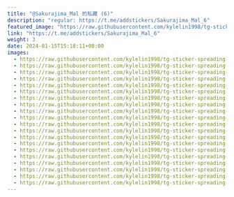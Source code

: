 ```yaml
---
title: "@Sakurajima_Mal 的私藏 (6)"
description: "regular: https://t.me/addstickers/Sakurajima_Mal_6"
featured_image: "https://raw.githubusercontent.com/kylelin1998/tg-sticker-spreading-worldwide-images/main/img/2823fd40-03dd-4715-b4c4-b2be4b676a64.jpg"
link: "https://t.me/addstickers/Sakurajima_Mal_6"
weight: 3
date: 2024-01-15T15:18:11+08:00
images:
  - https://raw.githubusercontent.com/kylelin1998/tg-sticker-spreading-worldwide-images/main/img/2823fd40-03dd-4715-b4c4-b2be4b676a64.jpg
  - https://raw.githubusercontent.com/kylelin1998/tg-sticker-spreading-worldwide-images/main/img/25aa2cf3-974d-4e97-80f7-2debaa9efee9.jpg
  - https://raw.githubusercontent.com/kylelin1998/tg-sticker-spreading-worldwide-images/main/img/4ab485cf-458c-44db-b4ba-9d0c51540c4e.jpg
  - https://raw.githubusercontent.com/kylelin1998/tg-sticker-spreading-worldwide-images/main/img/062727ae-12fd-443f-83f4-21f30e7bf259.jpg
  - https://raw.githubusercontent.com/kylelin1998/tg-sticker-spreading-worldwide-images/main/img/a8cb33f9-f06d-47aa-ace7-7baabfabd767.jpg
  - https://raw.githubusercontent.com/kylelin1998/tg-sticker-spreading-worldwide-images/main/img/fda430b5-19e1-4086-8f6f-66869c3b83d2.jpg
  - https://raw.githubusercontent.com/kylelin1998/tg-sticker-spreading-worldwide-images/main/img/56d73b3e-db0d-4586-b1ed-89e2ce38d2a0.jpg
  - https://raw.githubusercontent.com/kylelin1998/tg-sticker-spreading-worldwide-images/main/img/d6266585-f4e7-43da-b8fa-5015d930eff9.jpg
  - https://raw.githubusercontent.com/kylelin1998/tg-sticker-spreading-worldwide-images/main/img/7e64a94f-25bc-42b9-bb24-4c8e1b550858.jpg
  - https://raw.githubusercontent.com/kylelin1998/tg-sticker-spreading-worldwide-images/main/img/106efc50-f509-411d-bdfb-cf3cadca6013.jpg
  - https://raw.githubusercontent.com/kylelin1998/tg-sticker-spreading-worldwide-images/main/img/7525f0f2-a349-4aff-a78c-2b12701ade8d.jpg
  - https://raw.githubusercontent.com/kylelin1998/tg-sticker-spreading-worldwide-images/main/img/0af8cbd3-6bdb-4dc1-8cf9-3781c32f600f.jpg
  - https://raw.githubusercontent.com/kylelin1998/tg-sticker-spreading-worldwide-images/main/img/a3159eab-0cb8-4c6d-9730-205f0c5eef23.jpg
  - https://raw.githubusercontent.com/kylelin1998/tg-sticker-spreading-worldwide-images/main/img/b491a215-0a67-4ec7-a521-0a57f4587d45.jpg
  - https://raw.githubusercontent.com/kylelin1998/tg-sticker-spreading-worldwide-images/main/img/d5969d1f-4394-4220-8d4a-3c0423b59f00.jpg
  - https://raw.githubusercontent.com/kylelin1998/tg-sticker-spreading-worldwide-images/main/img/0773fd6a-3a58-4027-bfaf-ed8d4b72dab0.jpg
  - https://raw.githubusercontent.com/kylelin1998/tg-sticker-spreading-worldwide-images/main/img/051ef8b7-e01d-4f68-a948-6441a04d79d7.jpg
  - https://raw.githubusercontent.com/kylelin1998/tg-sticker-spreading-worldwide-images/main/img/03f79716-6ed5-4dd4-bfb2-06da67ab9fb5.jpg
  - https://raw.githubusercontent.com/kylelin1998/tg-sticker-spreading-worldwide-images/main/img/1ded3b9a-d2a7-4933-ac5e-837f48e30645.jpg
  - https://raw.githubusercontent.com/kylelin1998/tg-sticker-spreading-worldwide-images/main/img/3b1a1499-f376-4547-a1da-71d79997e8dc.jpg
---
```

